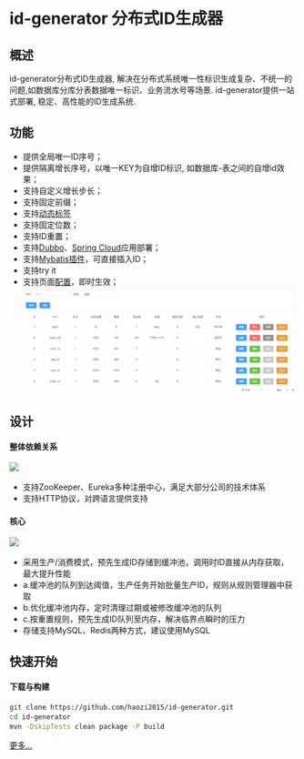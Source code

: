 # id-generator 分布式ID生成器

## 概述
id-generator分布式ID生成器, 解决在分布式系统唯一性标识生成复杂、不统一的问题,如数据库分库分表数据唯一标识、业务流水号等场景. id-generator提供一站式部署, 稳定、高性能的ID生成系统.
## 功能
+ 提供全局唯一ID序号；
+ 提供隔离增长序号，以唯一KEY为自增ID标识, 如数据库-表之间的自增id效果；
+ 支持自定义增长步长；
+ 支持固定前缀；
+ 支持[动态标签](./docs/how-to-used.md#动态标签)
+ 支持固定位数；
+ 支持ID重置；
+ 支持[Dubbo](./docs/how-to-used.md#dubbo)、[Spring Cloud](./docs/how-to-used.md#spring-cloud)应用部署；
+ 支持[Mybatis插件](./docs/how-to-used.md#mybatis插件)，可直接插入ID；
+ 支持try it
+ 支持页面[配置](./docs/how-to-used.md#控制台-dashbard)，即时生效；
![](./docs/img/list4.png)


## 设计
#### 整体依赖关系
<img src="./docs/img/relation.jpg" width="550"/>

+ 支持ZooKeeper、Eureka多种注册中心，满足大部分公司的技术体系
+ 支持HTTP协议，对跨语言提供支持

#### 核心
<img src="./docs/img/core.jpg" width="600"/>

+ 采用生产/消费模式，预先生成ID存储到缓冲池，调用时ID直接从内存获取，最大提升性能
+ a.缓冲池的队列到达阈值，生产任务开始批量生产ID，规则从规则管理器中获取
+ b.优化缓冲池内存，定时清理过期或被修改缓冲池的队列
+ c.按重置规则，预先生成ID队列至内存，解决临界点瞬时的压力
+ 存储支持MySQL、Redis两种方式，建议使用MySQL

## 快速开始
#### 下载与构建
```bash
git clone https://github.com/haozi2015/id-generator.git
cd id-generator
mvn -DskipTests clean package -P build
```
[更多...](./docs/quick-start.md)

